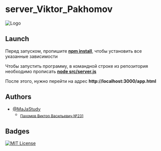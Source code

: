 
# server_Viktor_Pakhomov

![Logo](https://i.ibb.co/ZzDwLLMw/1748650372684.png)

## Launch

Перед запуском, пропишите <ins>**npm install**</ins>, чтобы установить все указанные зависимости

Чтобы запустить программу, в командной строке из репозитория необходимо прописать <ins>**node src/server.js**</ins>

После этого, нужно перейти на адрес **http://localhost:3000/app.html**
## Authors

- [@MaJaStudy](https://github.com/MaJaStudy)
    - <sub><ins>Пахомов Виктор Васильевич №231</ins></sub>
## Badges

[![MIT License](https://img.shields.io/badge/License-MIT-green.svg)](https://choosealicense.com/licenses/mit/)

